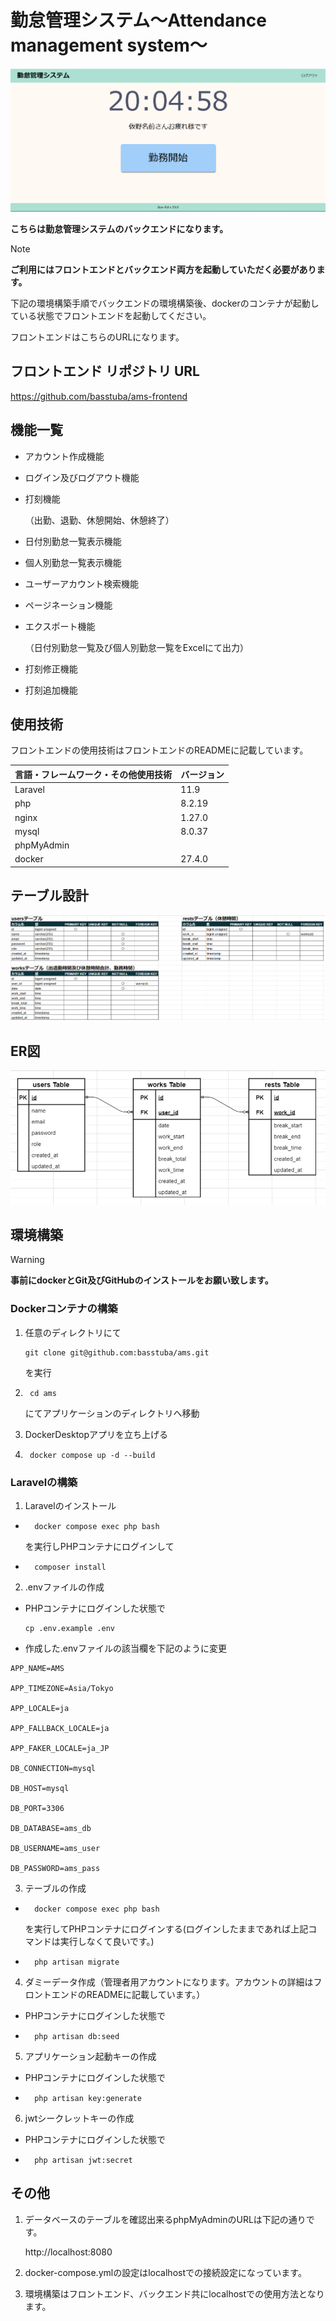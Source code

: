 # 勤怠管理システム～Attendance management system～

![トップページ](readme_image/AmsTopPage.png)

**こちらは勤怠管理システムのバックエンドになります。**

> [!Note]
> **ご利用にはフロントエンドとバックエンド両方を起動していただく必要があります。**

下記の環境構築手順でバックエンドの環境構築後、dockerのコンテナが起動している状態でフロントエンドを起動してください。

フロントエンドはこちらのURLになります。

## フロントエンド リポジトリ URL

https://github.com/basstuba/ams-frontend

## 機能一覧

- アカウント作成機能

- ログイン及びログアウト機能

- 打刻機能

    （出勤、退勤、休憩開始、休憩終了）

- 日付別勤怠一覧表示機能

- 個人別勤怠一覧表示機能

- ユーザーアカウント検索機能

- ページネーション機能

- エクスポート機能

    （日付別勤怠一覧及び個人別勤怠一覧をExcelにて出力）

- 打刻修正機能

- 打刻追加機能

## 使用技術

フロントエンドの使用技術はフロントエンドのREADMEに記載しています。

| 言語・フレームワーク・その他使用技術 | バージョン |
| ------------------ | ----------|
| Laravel            | 11.9      |
| php                | 8.2.19    |
| nginx              | 1.27.0    |
| mysql              | 8.0.37    |
| phpMyAdmin         |           |
| docker             | 27.4.0    |

## テーブル設計

![テーブル設計書](readme_image/AmsTable.png)

## ER図

![ER図](readme_image/AmsER.png)

## 環境構築

> [!Warning]
> **事前にdockerとGit及びGitHubのインストールをお願い致します。**

### Dockerコンテナの構築

1. 任意のディレクトリにて
    ```
    git clone git@github.com:basstuba/ams.git
    ```
    を実行

2. ```
    cd ams
    ```
    にてアプリケーションのディレクトリへ移動

3. DockerDesktopアプリを立ち上げる

4. ```
    docker compose up -d --build
    ```

### Laravelの構築

1. Laravelのインストール
- ```
    docker compose exec php bash
    ```
    を実行しPHPコンテナにログインして

- ```
    composer install
    ```

2. .envファイルの作成

- PHPコンテナにログインした状態で
    ```
    cp .env.example .env
    ```

- 作成した.envファイルの該当欄を下記のように変更

```
APP_NAME=AMS

APP_TIMEZONE=Asia/Tokyo

APP_LOCALE=ja

APP_FALLBACK_LOCALE=ja

APP_FAKER_LOCALE=ja_JP

DB_CONNECTION=mysql

DB_HOST=mysql

DB_PORT=3306

DB_DATABASE=ams_db

DB_USERNAME=ams_user

DB_PASSWORD=ams_pass
```

3. テーブルの作成

- ```
    docker compose exec php bash
    ```
    を実行してPHPコンテナにログインする(ログインしたままであれば上記コマンドは実行しなくて良いです。)

- ```
    php artisan migrate
    ```

4. ダミーデータ作成（管理者用アカウントになります。アカウントの詳細はフロントエンドのREADMEに記載しています。）

- PHPコンテナにログインした状態で

- ```
    php artisan db:seed
    ```

5. アプリケーション起動キーの作成

- PHPコンテナにログインした状態で

- ```
    php artisan key:generate
    ```

6. jwtシークレットキーの作成

- PHPコンテナにログインした状態で

- ```
    php artisan jwt:secret
    ```

## その他

1. データベースのテーブルを確認出来るphpMyAdminのURLは下記の通りです。

    http://localhost:8080

2. docker-compose.ymlの設定はlocalhostでの接続設定になっています。

3. 環境構築はフロントエンド、バックエンド共にlocalhostでの使用方法となります。